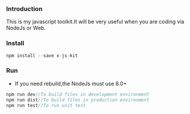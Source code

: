 ### Introduction

This is my javascript toolkit.It will be very useful when you are coding via NodeJs or Web.

### Install

```javascript
npm install --save x-js-kit
```

### Run

- If you need rebuild,the NodeJs must use 8.0+

```javascript
npm run dev//To build files in development environment
npm run dist//To build files in production environment
npm run test//To run unit test
```

